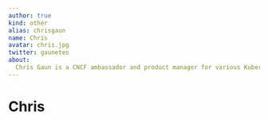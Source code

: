 ```yaml
---
author: true
kind: other
alias: chrisgaun
name: Chris
avatar: chris.jpg
twitter: gaunetes
about:
  Chris Gaun is a CNCF ambassador and product manager for various Kubernetes products at D2iQ. He has presented at Kubecon several times and has hosted over 40 Kubernetes workshops across US and EU. He lives in NYC with his beautiful wife Jasmin, babies, nanny and dog Panda.
---
```


# Chris

<Author :author="$page.frontmatter" />
